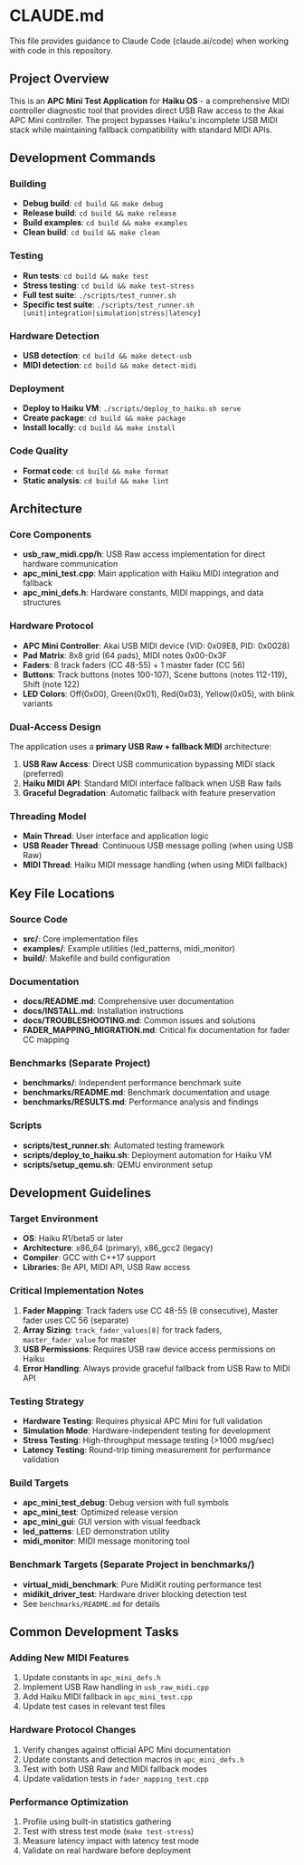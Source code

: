 # CLAUDE.md

This file provides guidance to Claude Code (claude.ai/code) when working with code in this repository.

## Project Overview

This is an **APC Mini Test Application** for **Haiku OS** - a comprehensive MIDI controller diagnostic tool that provides direct USB Raw access to the Akai APC Mini controller. The project bypasses Haiku's incomplete USB MIDI stack while maintaining fallback compatibility with standard MIDI APIs.

## Development Commands

### Building
- **Debug build**: `cd build && make debug`
- **Release build**: `cd build && make release`
- **Build examples**: `cd build && make examples`
- **Clean build**: `cd build && make clean`

### Testing
- **Run tests**: `cd build && make test`
- **Stress testing**: `cd build && make test-stress`
- **Full test suite**: `./scripts/test_runner.sh`
- **Specific test suite**: `./scripts/test_runner.sh [unit|integration|simulation|stress|latency]`

### Hardware Detection
- **USB detection**: `cd build && make detect-usb`
- **MIDI detection**: `cd build && make detect-midi`

### Deployment
- **Deploy to Haiku VM**: `./scripts/deploy_to_haiku.sh serve`
- **Create package**: `cd build && make package`
- **Install locally**: `cd build && make install`

### Code Quality
- **Format code**: `cd build && make format`
- **Static analysis**: `cd build && make lint`

## Architecture

### Core Components
- **usb_raw_midi.cpp/h**: USB Raw access implementation for direct hardware communication
- **apc_mini_test.cpp**: Main application with Haiku MIDI integration and fallback
- **apc_mini_defs.h**: Hardware constants, MIDI mappings, and data structures

### Hardware Protocol
- **APC Mini Controller**: Akai USB MIDI device (VID: 0x09E8, PID: 0x0028)
- **Pad Matrix**: 8x8 grid (64 pads), MIDI notes 0x00-0x3F
- **Faders**: 8 track faders (CC 48-55) + 1 master fader (CC 56)
- **Buttons**: Track buttons (notes 100-107), Scene buttons (notes 112-119), Shift (note 122)
- **LED Colors**: Off(0x00), Green(0x01), Red(0x03), Yellow(0x05), with blink variants

### Dual-Access Design
The application uses a **primary USB Raw + fallback MIDI** architecture:
1. **USB Raw Access**: Direct USB communication bypassing MIDI stack (preferred)
2. **Haiku MIDI API**: Standard MIDI interface fallback when USB Raw fails
3. **Graceful Degradation**: Automatic fallback with feature preservation

### Threading Model
- **Main Thread**: User interface and application logic
- **USB Reader Thread**: Continuous USB message polling (when using USB Raw)
- **MIDI Thread**: Haiku MIDI message handling (when using MIDI fallback)

## Key File Locations

### Source Code
- **src/**: Core implementation files
- **examples/**: Example utilities (led_patterns, midi_monitor)
- **build/**: Makefile and build configuration

### Documentation
- **docs/README.md**: Comprehensive user documentation
- **docs/INSTALL.md**: Installation instructions
- **docs/TROUBLESHOOTING.md**: Common issues and solutions
- **FADER_MAPPING_MIGRATION.md**: Critical fix documentation for fader CC mapping

### Benchmarks (Separate Project)
- **benchmarks/**: Independent performance benchmark suite
- **benchmarks/README.md**: Benchmark documentation and usage
- **benchmarks/RESULTS.md**: Performance analysis and findings

### Scripts
- **scripts/test_runner.sh**: Automated testing framework
- **scripts/deploy_to_haiku.sh**: Deployment automation for Haiku VM
- **scripts/setup_qemu.sh**: QEMU environment setup

## Development Guidelines

### Target Environment
- **OS**: Haiku R1/beta5 or later
- **Architecture**: x86_64 (primary), x86_gcc2 (legacy)
- **Compiler**: GCC with C++17 support
- **Libraries**: Be API, MIDI API, USB Raw access

### Critical Implementation Notes
1. **Fader Mapping**: Track faders use CC 48-55 (8 consecutive), Master fader uses CC 56 (separate)
2. **Array Sizing**: `track_fader_values[8]` for track faders, `master_fader_value` for master
3. **USB Permissions**: Requires USB raw device access permissions on Haiku
4. **Error Handling**: Always provide graceful fallback from USB Raw to MIDI API

### Testing Strategy
- **Hardware Testing**: Requires physical APC Mini for full validation
- **Simulation Mode**: Hardware-independent testing for development
- **Stress Testing**: High-throughput message testing (>1000 msg/sec)
- **Latency Testing**: Round-trip timing measurement for performance validation

### Build Targets
- **apc_mini_test_debug**: Debug version with full symbols
- **apc_mini_test**: Optimized release version
- **apc_mini_gui**: GUI version with visual feedback
- **led_patterns**: LED demonstration utility
- **midi_monitor**: MIDI message monitoring tool

### Benchmark Targets (Separate Project in benchmarks/)
- **virtual_midi_benchmark**: Pure MidiKit routing performance test
- **midikit_driver_test**: Hardware driver blocking detection test
- See `benchmarks/README.md` for details

## Common Development Tasks

### Adding New MIDI Features
1. Update constants in `apc_mini_defs.h`
2. Implement USB Raw handling in `usb_raw_midi.cpp`
3. Add Haiku MIDI fallback in `apc_mini_test.cpp`
4. Update test cases in relevant test files

### Hardware Protocol Changes
1. Verify changes against official APC Mini documentation
2. Update constants and detection macros in `apc_mini_defs.h`
3. Test with both USB Raw and MIDI fallback modes
4. Update validation tests in `fader_mapping_test.cpp`

### Performance Optimization
1. Profile using built-in statistics gathering
2. Test with stress test mode (`make test-stress`)
3. Measure latency impact with latency test mode
4. Validate on real hardware before deployment